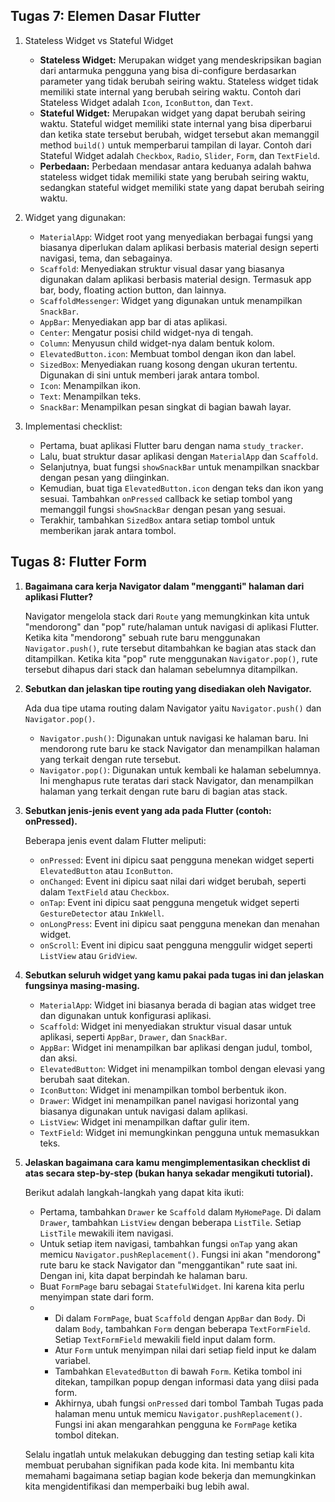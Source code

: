 ## Tugas 7: Elemen Dasar Flutter

1. Stateless Widget vs Stateful Widget

   - **Stateless Widget:** Merupakan widget yang mendeskripsikan bagian dari antarmuka pengguna yang bisa di-configure berdasarkan parameter yang tidak berubah seiring waktu. Stateless widget tidak memiliki state internal yang berubah seiring waktu. Contoh dari Stateless Widget adalah `Icon`, `IconButton`, dan `Text`.
   - **Stateful Widget:** Merupakan widget yang dapat berubah seiring waktu. Stateful widget memiliki state internal yang bisa diperbarui dan ketika state tersebut berubah, widget tersebut akan memanggil method `build()` untuk memperbarui tampilan di layar. Contoh dari Stateful Widget adalah `Checkbox`, `Radio`, `Slider`, `Form`, dan `TextField`.
   - **Perbedaan:** Perbedaan mendasar antara keduanya adalah bahwa stateless widget tidak memiliki state yang berubah seiring waktu, sedangkan stateful widget memiliki state yang dapat berubah seiring waktu.
2. Widget yang digunakan:

   - `MaterialApp`: Widget root yang menyediakan berbagai fungsi yang biasanya diperlukan dalam aplikasi berbasis material design seperti navigasi, tema, dan sebagainya.
   - `Scaffold`: Menyediakan struktur visual dasar yang biasanya digunakan dalam aplikasi berbasis material design. Termasuk app bar, body, floating action button, dan lainnya.
   - `ScaffoldMessenger`: Widget yang digunakan untuk menampilkan `SnackBar`.
   - `AppBar`: Menyediakan app bar di atas aplikasi.
   - `Center`: Mengatur posisi child widget-nya di tengah.
   - `Column`: Menyusun child widget-nya dalam bentuk kolom.
   - `ElevatedButton.icon`: Membuat tombol dengan ikon dan label.
   - `SizedBox`: Menyediakan ruang kosong dengan ukuran tertentu. Digunakan di sini untuk memberi jarak antara tombol.
   - `Icon`: Menampilkan ikon.
   - `Text`: Menampilkan teks.
   - `SnackBar`: Menampilkan pesan singkat di bagian bawah layar.
3. Implementasi checklist:

   - Pertama, buat aplikasi Flutter baru dengan nama `study_tracker`.
   - Lalu, buat struktur dasar aplikasi dengan `MaterialApp` dan `Scaffold`.
   - Selanjutnya, buat fungsi `showSnackBar` untuk menampilkan snackbar dengan pesan yang diinginkan.
   - Kemudian, buat tiga `ElevatedButton.icon` dengan teks dan ikon yang sesuai. Tambahkan `onPressed` callback ke setiap tombol yang memanggil fungsi `showSnackBar` dengan pesan yang sesuai.
   - Terakhir, tambahkan `SizedBox` antara setiap tombol untuk memberikan jarak antara tombol.

## Tugas 8: Flutter Form

1. **Bagaimana cara kerja Navigator dalam "mengganti" halaman dari aplikasi Flutter?**

   Navigator mengelola stack dari `Route` yang memungkinkan kita untuk "mendorong" dan "pop" rute/halaman untuk navigasi di aplikasi Flutter. Ketika kita "mendorong" sebuah rute baru menggunakan `Navigator.push()`, rute tersebut ditambahkan ke bagian atas stack dan ditampilkan. Ketika kita "pop" rute menggunakan `Navigator.pop()`, rute tersebut dihapus dari stack dan halaman sebelumnya ditampilkan.
2. **Sebutkan dan jelaskan tipe routing yang disediakan oleh Navigator.**

   Ada dua tipe utama routing dalam Navigator yaitu `Navigator.push()` dan `Navigator.pop()`.

   - `Navigator.push()`: Digunakan untuk navigasi ke halaman baru. Ini mendorong rute baru ke stack Navigator dan menampilkan halaman yang terkait dengan rute tersebut.
   - `Navigator.pop()`: Digunakan untuk kembali ke halaman sebelumnya. Ini menghapus rute teratas dari stack Navigator, dan menampilkan halaman yang terkait dengan rute baru di bagian atas stack.
3. **Sebutkan jenis-jenis event yang ada pada Flutter (contoh: onPressed).**

   Beberapa jenis event dalam Flutter meliputi:

   - `onPressed`: Event ini dipicu saat pengguna menekan widget seperti `ElevatedButton` atau `IconButton`.
   - `onChanged`: Event ini dipicu saat nilai dari widget berubah, seperti dalam `TextField` atau `Checkbox`.
   - `onTap`: Event ini dipicu saat pengguna mengetuk widget seperti `GestureDetector` atau `InkWell`.
   - `onLongPress`: Event ini dipicu saat pengguna menekan dan menahan widget.
   - `onScroll`: Event ini dipicu saat pengguna menggulir widget seperti `ListView` atau `GridView`.
4. **Sebutkan seluruh widget yang kamu pakai pada tugas ini dan jelaskan fungsinya masing-masing.**

   - `MaterialApp`: Widget ini biasanya berada di bagian atas widget tree dan digunakan untuk konfigurasi aplikasi.
   - `Scaffold`: Widget ini menyediakan struktur visual dasar untuk aplikasi, seperti `AppBar`, `Drawer`, dan `SnackBar`.
   - `AppBar`: Widget ini menampilkan bar aplikasi dengan judul, tombol, dan aksi.
   - `ElevatedButton`: Widget ini menampilkan tombol dengan elevasi yang berubah saat ditekan.
   - `IconButton`: Widget ini menampilkan tombol berbentuk ikon.
   - `Drawer`: Widget ini menampilkan panel navigasi horizontal yang biasanya digunakan untuk navigasi dalam aplikasi.
   - `ListView`: Widget ini menampilkan daftar gulir item.
   - `TextField`: Widget ini memungkinkan pengguna untuk memasukkan teks.
5. **Jelaskan bagaimana cara kamu mengimplementasikan checklist di atas secara step-by-step (bukan hanya sekadar mengikuti tutorial).**

   Berikut adalah langkah-langkah yang dapat kita ikuti:

   - Pertama, tambahkan `Drawer` ke `Scaffold` dalam `MyHomePage`. Di dalam `Drawer`, tambahkan `ListView` dengan beberapa `ListTile`. Setiap `ListTile` mewakili item navigasi.
   - Untuk setiap item navigasi, tambahkan fungsi `onTap` yang akan memicu `Navigator.pushReplacement()`. Fungsi ini akan "mendorong" rute baru ke stack Navigator dan "menggantikan" rute saat ini. Dengan ini, kita dapat berpindah ke halaman baru.
   - Buat `FormPage` baru sebagai `StatefulWidget`. Ini karena kita perlu menyimpan state dari form.
   - - Di dalam `FormPage`, buat `Scaffold` dengan `AppBar` dan `Body`. Di dalam `Body`, tambahkan `Form` dengan beberapa `TextFormField`. Setiap `TextFormField` mewakili field input dalam form.
     - Atur `Form` untuk menyimpan nilai dari setiap field input ke dalam variabel.
     - Tambahkan `ElevatedButton` di bawah `Form`. Ketika tombol ini ditekan, tampilkan popup dengan informasi data yang diisi pada form.
     - Akhirnya, ubah fungsi `onPressed` dari tombol Tambah Tugas pada halaman menu untuk memicu `Navigator.pushReplacement()`. Fungsi ini akan mengarahkan pengguna ke `FormPage` ketika tombol ditekan.

   Selalu ingatlah untuk melakukan debugging dan testing setiap kali kita membuat perubahan signifikan pada kode kita. Ini membantu kita memahami bagaimana setiap bagian kode bekerja dan memungkinkan kita mengidentifikasi dan memperbaiki bug lebih awal.
